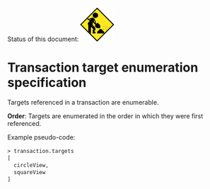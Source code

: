 Status of this document:
![](../../_assets/under-construction-flashing-barracade-animation.gif)

# Transaction target enumeration specification

Targets referenced in a transaction are enumerable.

**Order**: Targets are enumerated in the order in which they were first referenced.

Example pseudo-code:

    > transaction.targets
    [
      circleView,
      squareView
    ]


